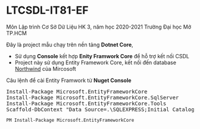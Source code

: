 # LTCSDL-IT81-EF
Môn Lập trình Cơ Sở Dữ Liệu
HK 3, năm học 2020-2021
Trường Đại học Mở TP.HCM

Đây là project mẫu chạy trên nền tảng **Dotnet Core**, 
* Sử dụng **Console** kết hợp **Enity Framwork Core** để hỗ trợ kết nối CSDL 
* Project này sử dụng Entity Framework Core, kết nối đến database [Northwind](https://laptrinhthietde.wordpress.com/2017/08/09/co-so-du-lieu-northwind/) của Mircosoft

Câu lệnh để cài Entity Framwork từ **Nuget Console**
<pre>
Install-Package Microsoft.EntityFrameworkCore
Install-Package Microsoft.EntityFrameworkCore.SqlServer
Install-Package Microsoft.EntityFrameworkCore.Tools
Scaffold-DbContext "Data Source=.\SQLEXPRESS;Initial Catalog=Northwind;Persist Security Info=True;User ID=sa;Password=Password123;Pooling=False;MultipleActiveResultSets=False;Encrypt=False;TrustServerCertificate=True;" Microsoft.EntityFrameworkCore.SqlServer -OutputDir Models -Force
</pre>

`PM Install-Package Microsoft.EntityFrameworkCore`
